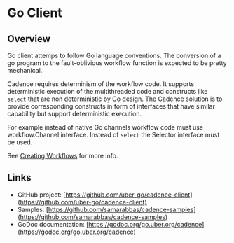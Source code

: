 # Go Client

## Overview

Go client attemps to follow Go language conventions. The conversion of a go program to the fault-oblivious workflow function is expected to be pretty mechanical.

Cadence requires determinism of the workflow code. It supports deterministic execution of the multithreaded code and constructs like ``select`` that are non deterministic by Go design. The Cadence solution is to provide corresponding constructs in form of interfaces that have similar capability but support deterministic execution.

For example instead of native Go channels workflow code must use workflow.Channel interface. Instead of ``select`` the Selector interface must be used.

See [Creating Workflows](02_create_workflows#]) for more info.

## Links

- GitHub project: [https://github.com/uber-go/cadence-client](https://github.com/uber-go/cadence-client)
- Samples: [https://github.com/samarabbas/cadence-samples](https://github.com/samarabbas/cadence-samples)
- GoDoc documentation: [https://godoc.org/go.uber.org/cadence](https://godoc.org/go.uber.org/cadence)

